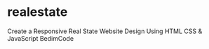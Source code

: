 # realestate
 Create a Responsive Real State Website Design Using HTML CSS &amp; JavaScript BedimCode
